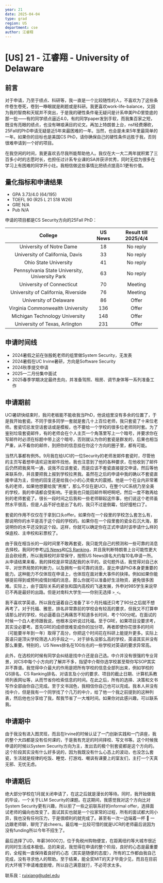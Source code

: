 ```yaml
---
year: 21
date: 2025-04-04
type: grad
region: US
department: cse
author: 江睿翔
---
```


# [US] 21 - 江睿翔 - University of Delaware

## 前言

对于申请，乃至于绩点、科研等，我一直是一个比较随性的人，不喜欢为了这些条件卷生卷死，卷到一睁眼就是刷题或是科研。我更喜欢work-life-balance，又因为我的智商和天赋并不突出，于是我的硬性条件毫无疑问是计系申美PhD里垫底的那一批——有的同学绩点逼近4.0，有的同学paper发到手软，而我集百家之短，既没有亮眼的绩点，也没有琳琅满目的论文。再加上特朗普上台，nsf经费爆砍，25Fall的PhD申请无疑是近5年来最困难的一年。当然，也会是未来5年里最简单的一年。如果你的目标也是美国CS PhD，请你确保自己的硬性条件远胜于我，否则很难申请到一个好的项目。

在我空闲的时间，我更喜欢去尽我所能帮助他人。我仅在大一大二两年就积累了三百多小时的志愿时长，也担任过计系专业课的SA并获评优秀，同时无偿为很多在学习上有困难的同学开小灶。我相信做这些事情比把绩点提高0.1更有价值。

## 量化指标和申请结果

- GPA 3.73/4.0 (64/195)
- TOEFL 90 (R25 L 21 S18 W26)
- GRE N/A
- Pub N/A

申请的项目都是CS Security方向的25Fall PhD：

|                    College                     | US News | Result till 2025/4/4 |
| :--------------------------------------------: | :-----: | :------------------: |
|            University of Notre Dame            |   18    |       No reply       |
|        University of California, Davis         |   33    |       No reply       |
|             Ohio State University              |   41    |       No reply       |
| Pennsylvania State University, University Park |   63    |       No reply       |
|           University of Connecticut            |   70    |       Meeting        |
|      University of California, Riverside       |   76    |       Meeting        |
|             University of Delaware             |   86    |        Offer         |
|        Virginia Commonwealth University        |   136   |        Offer         |
|         Michigan Technology University         |   148   |        Offer         |
|         University of Texas, Arlington         |   231   |        Offer         |

## 申请时间线

- 2024暑假之前在张殷乾老师的组里做System Security，无发表
- 2024暑假在UC Irvine暑研，方向是Software Security
- 2024秋季提交申请
- 2025一二月份集中面试
- 2025春季学期决定最终去向，并准备驾照、租房、调节身体等一系列准备工作

## 申请期前

UCI暑研快结束时，我问老板能不能收我当PhD，他说组里没有多余的位置了，于是我开始套瓷。不同于很多同学一套就是套几十上百位老师，我只套瓷了十来位老师。套瓷切忌发空话套话或是模板，也不要给一个学校的很多位老师同时套。为了鉴别垃圾套瓷邮件，有的老师会在个人主页一个角落里写上一个暗号，并要求你在写邮件时必须在标题中带上这个暗号，否则就认为你的套瓷是群发的，后果也相当严重，从不看你的邮件，到把你的信息挂在你这个方向的圈子里，都有可能。

当然凡事都有例外。9月我在给UCI的一位Security的老师发邮件套瓷时，尽管他的主页写着想申请欢迎发邮件找他，我也注意到了他的各种要求，在他收到了邮件后仍然把我臭骂一通，说我不应该套瓷，而是应该不套瓷直接提交申请，然后等他来联系你，并且要把我上报到学校拉黑我。虽然在之后的申请中我的确以不套瓷直接申请为主，但他的回复还是给我小小的心灵极大的震撼。他是一个在业内非常著名的老师，如果他想要给我“黑推”，那么不仅在是UCI，在整个UC系统乃至全美的学校，我的申请都会受影响。于是我也只能回邮件啊吧啊吧，然后一度不敢再给别的老师套瓷了。很长一段时间之后我和一些老师聊起这件事，他们说这个老师虽然水平很高，但是人品不好也是出了名的，我只不过是倒霉，恰好撞枪口了。

套瓷的作用不仅仅在于拿到口头offer。如果你在一个段里的学校怎么套怎么有，那说明你的水平是高于这个段的学校的。如果你在一个段里套的瓷全石沉大海，那说明你的水平还没到这个段。这样，你就可以确定你在正式申请时该申请什么样的保底校、主申校和彩票校了。

由于我在相当长的一段时间里不敢再套瓷，我只能凭自己的预测和一些可靠的消息去择校。我同时参考[US News](https://usnews.com/best-colleges/rankings/national-universities?_sort=rank&_sortDirection=asc)和[CS Ranking](https://csrankings.org)，并且我判断特朗普上台可能性更大且会砍经费，所以我择校时非常保守，按照US News排名大约每10名申请一所。从申请结果来看，我的择校是非常适配我的水平的。说句题外话，我觉得对自己水平、对世界局势的判断力，以及拥有一些可靠的消息，是比申请PhD本身更重要的能力。这种能力不仅体现在申请上，也体现在面对重大事件的抉择。例如如果你能够提前得到或预判疫情封城的消息，那么你就可以准备好生活物资，避免很多困难。实际上，由于国际关系的紧张和国内高校的飞速发展，外申对985学生来说早已不再是最好的出路。但是对南科大学生——你别无选择 `>_<`。

我不喜欢学英语，所以我在逼着自己准备了半个月托福还只考了90分之后就不想再考了。对于托福、雅思，排名非常靠前的学校会有较高的要求，但我又不打算申请那么好的学校，何必逼着自己再痛苦不知道多长时间，考个100分呢。在面试的时候一个白人老师跟我说，他根本没听说过托福。至于GRE，如果项目没要求考，其实没必要考。首先GRE的成绩很难变成你的加分项，再者即使你花很多的时间（可能要半年到一年）取得了高分，你把这个时间花在科研上能提升更多。实际上英语只是顶尖学校筛选人的手段之一，对于排名没那么高的学校，英语其实并没有那么重要。特别的，US News排名在100左右的一些学校对英语的要求异常高。

此外，在选校的时候有同学会纠结是找中介还是自己选。中介并没有很强的专业背景，对CS中每个小方向的了解并不多，指望中介帮你选学校甚至帮你写SOP其实并不靠谱。我觉得中介最大的作用是把所有学校的信息全部列出来，例如学校的QS排名、CS Ranking排名、对语言及小分的要求、项目的截止日期、计算机系教师列表网址等，从而节省你检索信息的时间。在此之后，所有的选择、决策和文书写作全部由你自己完成。至于文书润色，我相信你自己也可以完成。我本人并没有找中介，但是我有一个同学找了个几万的中介，给了他一个我之前提到的这种列表，然后他也分享给了我，帮我节省了一大堆时间。如果你对此感兴趣，可以联系我。

## 申请期中

由于我没有进入图灵班，而且在Irvine的时候认证了一门创新实践和一门讲座，我的整个大四都是没有任何课的，于是我有充足的时间择校、写文书等。这个时候我申请的时候以System Security方向为主，发出去的极个别套瓷都是这个方向的。这个阶段其实没有什么好多说的，因为我既没有什么心态上的波动，也没怎么套瓷，生活就是规律的吃饭、睡觉、打游戏、嘲讽有课要上的室友们，主打一个天真无邪、无忧无虑。

## 申请期后

绝大部分学校在1月就关闭申请了，在这之后就是漫长的等待。同时，我开始做我的毕设，一个关于LLM Security的课题。在这期间，我感觉我对这个方向比对System Security更有兴趣，所以拒了一些之前联系好的informal offer，选择面试老师的偏向也改变了。面试其实也就是一个拉家常的过程，所有的面试都大同小异，我也没有任何压力，于是很顺利的就完成了。甚至有一次一边端着一杯 :beer: 一边跟老师聊，聊完了说cheers。最后唯一比较可惜的就是UCR的老师最后说因为没有funding所以今年不招生了。

最后选择了UD，年薪36000刀，位于免税州购物便宜，在距离纽约等大城市很近的同时生活成本极低。总的来说，我觉得在申请的整个阶段，良好的心态是最重要的，全程我一直保持着良好的心态（其实是随便的态度），所有的工作都由我自己完成，没有寻求他人的帮助。至于结果，能全奖MIT的天才毕竟少见，而且在目前的大环境下申请难度剧增，所以自己满意就行，不必苛求太多。

联系我：<ruixiang@udel.edu>
